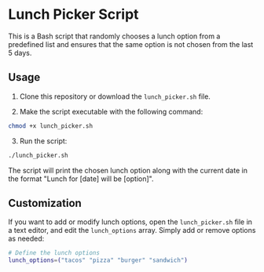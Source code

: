 # Lunch Picker Script

This is a Bash script that randomly chooses a lunch option from a predefined list and ensures that the same option is not chosen from the last 5 days.

## Usage

1. Clone this repository or download the `lunch_picker.sh` file.

2. Make the script executable with the following command:

```bash
chmod +x lunch_picker.sh
```

3. Run the script:

```bash
./lunch_picker.sh
```

The script will print the chosen lunch option along with the current date in the format "Lunch for [date] will be [option]".

## Customization

If you want to add or modify lunch options, open the `lunch_picker.sh` file in a text editor, and edit the `lunch_options` array. Simply add or remove options as needed:

```bash
# Define the lunch options
lunch_options=("tacos" "pizza" "burger" "sandwich")
```

